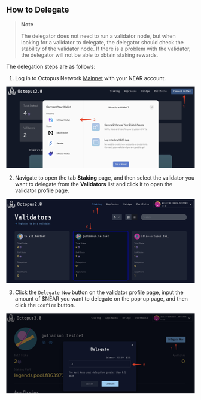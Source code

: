 ## How to Delegate

> **Note**
>
> The delegator does not need to run a validator node, but when looking for a validator to delegate, the delegator should check the stability of the validator node. If there is a problem with the validator, the delegator will not be able to obtain staking rewards.

The delegation steps are as follows:

1. Log in to Octopus Network [Mainnet](https://mainnet.oct.network) with your NEAR account.

![Connect wallet](../../images/maintain/v2/v2_connect_wallet.jpg)

2. Navigate to open the tab **Staking** page, and then select the validator you want to delegate from the **Validators** list and click it to open the validator profile page.

![delegator select](../../images/maintain/v2/v2_delegator_select.jpg)

3. Click the `Delegate Now` button on the validator profile page, input the amount of $NEAR you want to delegate on the pop-up page, and then click the `Confirm` button.

![delegator delegate](../../images/maintain/v2/v2_delegator_delegate.jpg)
